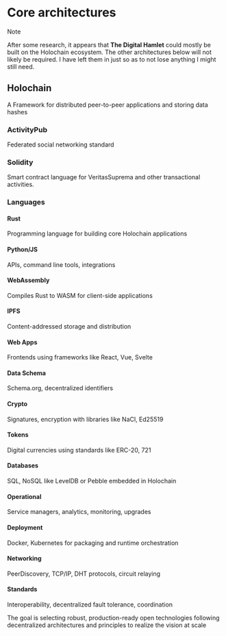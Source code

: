 
# Core architectures

>[!NOTE]
>After some research, it appears that **The Digital Hamlet** could mostly be built on the Holochain ecosystem. The other architectures below will not likely be required.  I have left them in just so as to not lose anything I might still need.

## Holochain

A Framework for distributed peer-to-peer applications and storing data hashes

### ActivityPub

Federated social networking standard

### Solidity

Smart contract language for VeritasSuprema and other transactional activities.

### Languages

#### Rust

Programming language for building core Holochain applications

#### Python/JS

APIs, command line tools, integrations

#### WebAssembly

Compiles Rust to WASM for client-side applications

#### IPFS

Content-addressed storage and distribution

#### Web Apps

Frontends using frameworks like React, Vue, Svelte

#### Data Schema

Schema.org, decentralized identifiers  

#### Crypto

Signatures, encryption with libraries like NaCl, Ed25519

#### Tokens

Digital currencies using standards like ERC-20, 721

#### Databases

SQL, NoSQL like LevelDB or Pebble embedded in Holochain

#### Operational

Service managers, analytics, monitoring, upgrades  

#### Deployment

Docker, Kubernetes for packaging and runtime orchestration

#### Networking

PeerDiscovery, TCP/IP, DHT protocols, circuit relaying

#### Standards

Interoperability, decentralized fault tolerance, coordination

The goal is selecting robust, production-ready open technologies following decentralized architectures and principles to realize the vision at scale

